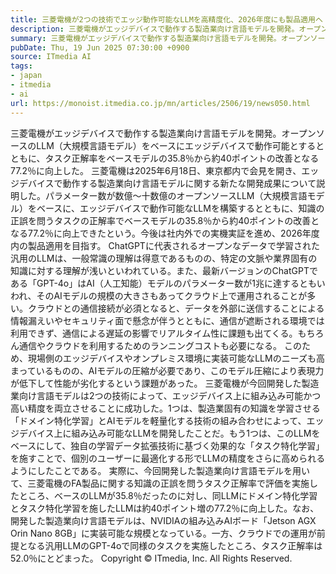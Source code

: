 ```yaml
---
title: 三菱電機が2つの技術でエッジ動作可能なLLMを高精度化、2026年度にも製品適用へ
description: 三菱電機がエッジデバイスで動作する製造業向け言語モデルを開発。オープンソースのLLM（大規模言語モデル）をベースにエッジデバイスで動作可能とするとともに、タスク正解率をベースモデルの35.8％から約40ポイントの改善となる77.2％に向上した。
summary: 三菱電機がエッジデバイスで動作する製造業向け言語モデルを開発。オープンソースのLLM（大規模言語モデル）をベースにエッジデバイスで動作可能とするとともに、タスク正解率をベースモデルの35.8％から約40ポイントの改善となる77.2％に向上し
pubDate: Thu, 19 Jun 2025 07:30:00 +0900
source: ITmedia AI
tags:
- japan
- itmedia
- ai
url: https://monoist.itmedia.co.jp/mn/articles/2506/19/news050.html
---
```


三菱電機がエッジデバイスで動作する製造業向け言語モデルを開発。オープンソースのLLM（大規模言語モデル）をベースにエッジデバイスで動作可能とするとともに、タスク正解率をベースモデルの35.8％から約40ポイントの改善となる77.2％に向上した。
三菱電機は2025年6月18日、東京都内で会見を開き、エッジデバイスで動作する製造業向け言語モデルに関する新たな開発成果について説明した。パラメーター数が数億〜十数億のオープンソースLLM（大規模言語モデル）をベースに、エッジデバイスで動作可能なLLMを構築するとともに、知識の正誤を問うタスクの正解率でベースモデルの35.8％から約40ポイントの改善となる77.2％に向上できたという。今後は社内外での実機実証を進め、2026年度内の製品適用を目指す。
ChatGPTに代表されるオープンなデータで学習された汎用のLLMは、一般常識の理解は得意であるものの、特定の文脈や業界固有の知識に対する理解が浅いといわれている。また、最新バージョンのChatGPTである「GPT-4o」はAI（人工知能）モデルのパラメーター数が1兆に達するともいわれ、そのAIモデルの規模の大きさもあってクラウド上で運用されることが多い。クラウドとの通信接続が必須となると、データを外部に送信することによる情報漏えいやセキュリティ面で懸念が伴うとともに、通信が遮断される環境では利用できず、通信による遅延の影響でリアルタイム性に課題も出てくる。もちろん通信やクラウドを利用するためのランニングコストも必要になる。
このため、現場側のエッジデバイスやオンプレミス環境に実装可能なLLMのニーズも高まっているものの、AIモデルの圧縮が必要であり、このモデル圧縮により表現力が低下して性能が劣化するという課題があった。
三菱電機が今回開発した製造業向け言語モデルは2つの技術によって、エッジデバイス上に組み込み可能かつ高い精度を両立させることに成功した。1つは、製造業固有の知識を学習させる「ドメイン特化学習」とAIモデルを軽量化する技術の組み合わせによって、エッジデバイス上に組み込み可能なLLMを開発したことだ。もう1つは、このLLMをベースにして、独自の学習データ拡張技術に基づく効果的な「タスク特化学習」を施すことで、個別のユーザーに最適化する形でLLMの精度をさらに高められるようにしたことである。
実際に、今回開発した製造業向け言語モデルを用いて、三菱電機のFA製品に関する知識の正誤を問うタスク正解率で評価を実施したところ、ベースのLLMが35.8％だったのに対し、同LLMにドメイン特化学習とタスク特化学習を施したLLMは約40ポイント増の77.2％に向上した。なお、開発した製造業向け言語モデルは、NVIDIAの組み込みAIボード「Jetson AGX Orin Nano 8GB」に実装可能な規模となっている。一方、クラウドでの運用が前提となる汎用LLMのGPT-4oで同様のタスクを実施したところ、タスク正解率は52.0％にとどまった。
Copyright © ITmedia, Inc. All Rights Reserved.
